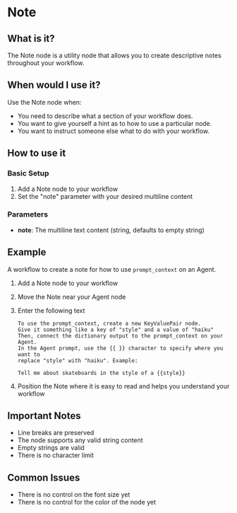 # Note

## What is it?

The Note node is a utility node that allows you to create descriptive notes throughout your workflow.

## When would I use it?

Use the Note node when:

- You need to describe what a section of your workflow does.
- You want to give yourself a hint as to how to use a particular node.
- You want to instruct someone else what to do with your workflow.

## How to use it

### Basic Setup

1. Add a Note node to your workflow
1. Set the "note" parameter with your desired multiline content

### Parameters

- **note**: The multiline text content (string, defaults to empty string)

## Example

A workflow to create a note for how to use `prompt_context` on an Agent.

1. Add a Note node to your workflow

1. Move the Note near your Agent node

1. Enter the following text

    ```
    To use the prompt_context, create a new KeyValuePair node.
    Give it something like a key of "style" and a value of "haiku"
    Then, connect the dictionary output to the prompt_context on your Agent.
    In the Agent prompt, use the {{ }} character to specify where you want to
    replace "style" with "haiku". Example:

    Tell me about skateboards in the style of a {{style}}
    ```

1. Position the Note where it is easy to read and helps you understand your workflow

## Important Notes

- Line breaks are preserved
- The node supports any valid string content
- Empty strings are valid
- There is no character limit

## Common Issues

- There is no control on the font size yet
- There is no control for the color of the node yet
